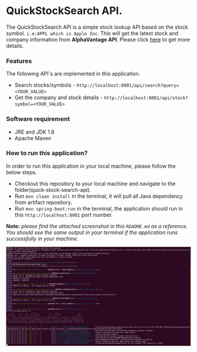 # QuickStockSearch API.

The QuickStockSearch API is a simple stock lookup API based on the stock symbol. `i.e:APPL which is Apple Inc`. This will get the latest stock and company information from **AlphaVantage API**. Please click [here](https://www.alphavantage.co/ "AlphaVantage") to get more details.

### Features

The following API`s are implemented in this application.

* Search stocks/symbols - `http://localhost:8001/api/search?query=<YOUR_VALUE>`
* Get the company and stock details - `http://localhost:8001/api/stock?symbol=<YOUR_VALUE>`

### Software requirement

* JRE and JDK 1.8
* Apache Maven

### How to run this application?

In order to run this application in your local machine, please follow the below steps. 

* Checkout this repository to your local machine and navigate to the folder(quick-stock-search-api).
* Run `mvn clean install` in the terminal, it will pull all Java dependency from artifact repository.
* Run `mvn spring-boot:run` in the terminal, the application should run in this `http://localhost:8001` port number.

**Note:** *please find the attached screenshot in this `README.md` as a reference. You should see the same output in your terminal if the application runs successfully in your machine.* 

![Reference](/screen_shots/reference.png)